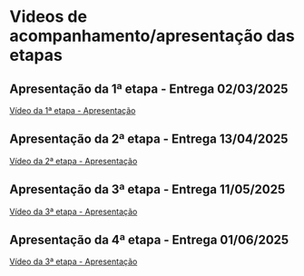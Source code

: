 # Videos de acompanhamento/apresentação das etapas

<!-- Faça um vídeo para cada etapa para demonstrar a participação de cada membro do grupo. Utilize esta pasta para salvar cada arquivo de vídeo ou a url de hospedagem. -->

## Apresentação da 1ª etapa - Entrega 02/03/2025

[Vídeo da 1ª etapa - Apresentação](https://youtu.be/t0XmFZEUaKI)

## Apresentação da 2ª etapa - Entrega 13/04/2025

[Vídeo da 2ª etapa - Apresentação](https://youtu.be/SVX3iHVFHEI)

## Apresentação da 3ª etapa - Entrega 11/05/2025

[Vídeo da 3ª etapa - Apresentação](https://www.youtube.com/watch?v=FcB3F7NuUz8)

## Apresentação da 4ª etapa - Entrega 01/06/2025

[Vídeo da 3ª etapa - Apresentação](https://www.youtube.com/watch?v=zPWTaudsoZw)
